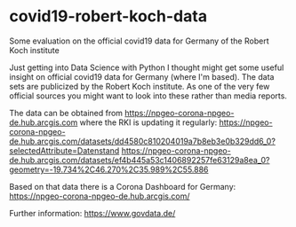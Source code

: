 # covid19-robert-koch-data
Some evaluation on the official covid19 data for Germany of the Robert Koch institute

Just getting into Data Science with Python I thought might get some useful insight
on official covid19 data for Germany (where I'm based). The data sets are publicized
by the Robert Koch institute. As one of the very few official sources you might
want to look into these rather than media reports.

The data can be obtained from https://npgeo-corona-npgeo-de.hub.arcgis.com where the RKI is updating it regularly:
https://npgeo-corona-npgeo-de.hub.arcgis.com/datasets/dd4580c810204019a7b8eb3e0b329dd6_0?selectedAttribute=Datenstand
https://npgeo-corona-npgeo-de.hub.arcgis.com/datasets/ef4b445a53c1406892257fe63129a8ea_0?geometry=-19.734%2C46.270%2C35.989%2C55.886

Based on that data there is a Corona Dashboard for Germany:
https://npgeo-corona-npgeo-de.hub.arcgis.com/


Further information:
https://www.govdata.de/

